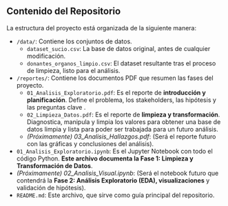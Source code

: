 ## Contenido del Repositorio

La estructura del proyecto está organizada de la siguiente manera:

* `/data/`: Contiene los conjuntos de datos.
    * `dataset_sucio.csv`: La base de datos original, antes de cualquier modificación.
    * `donantes_organos_limpio.csv`: El dataset resultante tras el proceso de limpieza, listo para el análisis.
* `/reportes/`: Contiene los documentos PDF que resumen las fases del proyecto.
    * `01_Analisis_Exploratorio.pdf`: Es el reporte de **introducción y planificación**. Define el problema, los stakeholders, las hipótesis  y las preguntas clave .
    * `02_Limpieza_Datos.pdf`: Es el reporte de **limpieza y transformación**. Diagnostica, manipula y limpia los valores para obtener una base de datos limpia y lista para poder ser trabajada para un futuro análisis.
    * *(Próximamente) 03_Analisis_Hallazgos.pdf*: (Será el reporte futuro con las gráficas y conclusiones del análisis).
* `01_Analisis_Exploratorio.ipynb`: Es el Jupyter Notebook con todo el código Python. **Este archivo documenta la Fase 1: Limpieza y Transformación de Datos**.
* *(Próximamente) 02_Analisis_Visual.ipynb*: (Será el notebook futuro que contendrá la **Fase 2: Análisis Exploratorio (EDA), visualizaciones** y validación de hipótesis).
* `README.md`: Este archivo, que sirve como guía principal del repositorio.